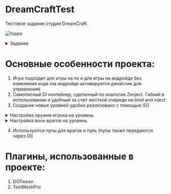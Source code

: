 # DreamCraftTest
Тестовое задание студии DreamCraft.

![hippo](https://media.giphy.com/media/v1.Y2lkPTc5MGI3NjExdXJtd2NtZ3phOTV0eHE5Z3kyYnJoOHJmYnhrYzhkcHZjam9mNDVqNiZlcD12MV9pbnRlcm5hbF9naWZfYnlfaWQmY3Q9Zw/6nRJ8Y6aVzYZDohJsm/giphy.gif)

<details>
<summary>Задание</summary>
<br>
Игра состоит из следующих компонентов:
Игрок управляет героем, героя можно контролировать стрелочками или кнопками wasd.

У героя есть оружие из которого вылетают пули и при нажатии левой кнопки мышки герой начинает стрелять в сторону указателя.

Необходимо реализовать хотя бы 2 вида оружия и свободное переключение между ними (например оружие которое стреляет залпом и в одну точку).

Враги хаотично появляются за экраном и бегут прямо к герою. Когда враги касаются героя у него отнимаются жизни. Приветствуется создание нескольких видов врагов.

После того, как кончились жизни, игра заканчивается.

На графическую составляющую не стоит тратить много времени, она мало влияет на оценку решения. Можно использовать готовые ассеты или простые фигуры.

Требования к коду:
1) Стараться не использовать готовые решения.
2) Zenject использовать нельзя, любое самописное внедрение зависимостей приветствуется.
3) В процессе выполнения тестового задания стоит помнить о расширяемости кода, а также о производительности результата, насколько это возможно в условиях лимитированного времени.
4) Если из-за нехватки времени не получилось исправить все проблемы, достаточно их просто описать
</details>

# Основные особенности проекта:
1) Игра подходит для игры на пк и для игры на андройде без изменения кода (на андройде активируется джойстик для управления)
2) Самописный DI контейнер, сделанный по аналогии Zenject. Гибкий в использовании и удобный за счет жесткой очереди на bind and inject
3) Создание новых уровней удобно реализовано с помощью SO
<details>
<summary>Настройка оружия игрока на уровень</summary>
<br>
<img width="458" alt="image" src="https://github.com/Vanolim/DreamCraftTest/assets/60060770/7428a547-a3ba-4154-a8cd-92486f746c63">
</details>
<details>
<summary>Настройка волн врагов на уровень</summary>
<br>
<img width="458" alt="image" src="https://github.com/Vanolim/DreamCraftTest/assets/60060770/6bd44a62-5c4d-4371-ac2b-02be5a14e7a0">
</details>

4) Используются пулы для врагов и пуль (пулы также передаются через DI)

# Плагины, использованные в проекте:
1) DOTween
2) TextMeshPro
